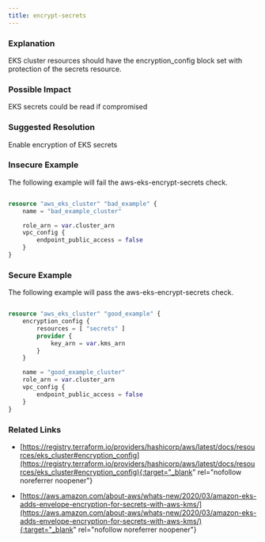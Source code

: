 ```yaml
---
title: encrypt-secrets
---
```


### Explanation


EKS cluster resources should have the encryption_config block set with protection of the secrets resource.


### Possible Impact
EKS secrets could be read if compromised

### Suggested Resolution
Enable encryption of EKS secrets


### Insecure Example

The following example will fail the aws-eks-encrypt-secrets check.

```terraform

resource "aws_eks_cluster" "bad_example" {
    name = "bad_example_cluster"

    role_arn = var.cluster_arn
    vpc_config {
        endpoint_public_access = false
    }
}

```



### Secure Example

The following example will pass the aws-eks-encrypt-secrets check.

```terraform

resource "aws_eks_cluster" "good_example" {
    encryption_config {
        resources = [ "secrets" ]
        provider {
            key_arn = var.kms_arn
        }
    }

    name = "good_example_cluster"
    role_arn = var.cluster_arn
    vpc_config {
        endpoint_public_access = false
    }
}

```




### Related Links


- [https://registry.terraform.io/providers/hashicorp/aws/latest/docs/resources/eks_cluster#encryption_config](https://registry.terraform.io/providers/hashicorp/aws/latest/docs/resources/eks_cluster#encryption_config){:target="_blank" rel="nofollow noreferrer noopener"}

- [https://aws.amazon.com/about-aws/whats-new/2020/03/amazon-eks-adds-envelope-encryption-for-secrets-with-aws-kms/](https://aws.amazon.com/about-aws/whats-new/2020/03/amazon-eks-adds-envelope-encryption-for-secrets-with-aws-kms/){:target="_blank" rel="nofollow noreferrer noopener"}


